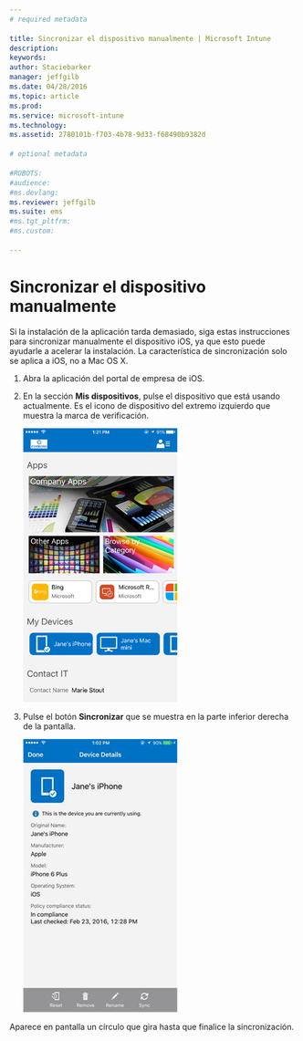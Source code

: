 ```yaml
---
# required metadata

title: Sincronizar el dispositivo manualmente | Microsoft Intune
description:
keywords:
author: Staciebarker
manager: jeffgilb
ms.date: 04/28/2016
ms.topic: article
ms.prod:
ms.service: microsoft-intune
ms.technology:
ms.assetid: 2780101b-f703-4b78-9d33-f68490b9382d

# optional metadata

#ROBOTS:
#audience:
#ms.devlang:
ms.reviewer: jeffgilb
ms.suite: ems
#ms.tgt_pltfrm:
#ms.custom:

---
```



# Sincronizar el dispositivo manualmente

Si la instalación de la aplicación tarda demasiado, siga estas instrucciones para sincronizar manualmente el dispositivo iOS, ya que esto puede ayudarle a acelerar la instalación. La característica de sincronización solo se aplica a iOS, no a Mac OS X.

1. Abra la aplicación del portal de empresa de iOS.

2. En la sección **Mis dispositivos**, pulse el dispositivo que está usando actualmente. Es el icono de dispositivo del extremo izquierdo que muestra la marca de verificación.

    ![ios-sync-1-comp-portal-apps](./media/ios-sync-1-comp-portal-apps.png)

3.  Pulse el botón **Sincronizar** que se muestra en la parte inferior derecha de la pantalla.

    ![ios-sync-2-sync-button](./media/ios-sync-2-sync-button.png)

Aparece en pantalla un círculo que gira hasta que finalice la sincronización.

<!--HONumber=May16_HO1-->


